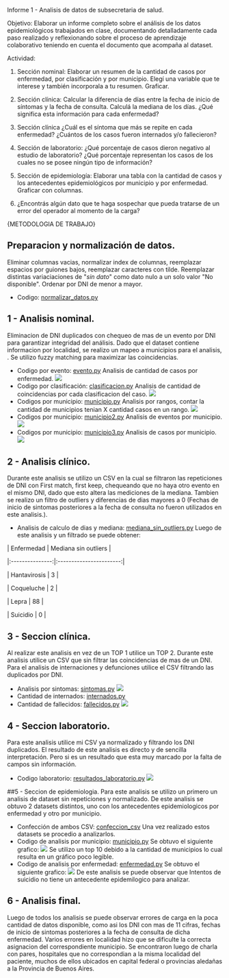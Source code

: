Informe 1 - Analisis de datos de subsecretaria de salud.

Objetivo:
Elaborar un informe completo sobre el análisis de los datos epidemiológicos trabajados en clase, documentando detalladamente cada paso realizado y reflexionando sobre el proceso de aprendizaje colaborativo teniendo en cuenta el documento que acompaña al dataset.
 
Actividad:
1. Sección nominal: Elaborar un resumen de la cantidad de casos por enfermedad, por
clasificación y por municipio. Elegí una variable que te interese y también incorporala
a tu resumen. Graficar.

2. Sección clínica: Calcular la diferencia de días entre la fecha de inicio de síntomas y
la fecha de consulta. Calculá la mediana de los días. ¿Qué significa esta información
para cada enfermedad?

3. Sección clínica ¿Cuál es el síntoma que más se repite en cada enfermedad?
¿Cuántos de los casos fueron internados y/o fallecieron?

4. Sección de laboratorio: ¿Qué porcentaje de casos dieron negativo al estudio de
laboratorio? ¿Qué porcentaje representan los casos de los cuales no se posee
ningún tipo de información?

5. Sección de epidemiología: Elaborar una tabla con la cantidad de casos y los
antecedentes epidemiológicos por municipio y por enfermedad. Graficar con
columnas.

6. ¿Encontrás algún dato que te haga sospechar que pueda tratarse de un error del
operador al momento de la carga?

{METODOLOGIA DE TRABAJO}

## Preparacion y normalización de datos.
Eliminar columnas vacias, normalizar index de columnas, reemplazar espacios por guiones bajos, reemplazar caracteres con tilde. Reemplazar distintas variaciaciones de "*sin dato*" como dato nulo a un solo valor "No disponible".
Ordenar por DNI de menor a mayor.
- Codigo: [normalizar_datos.py](https://github.com/MaxeeBenet/cienciadedatos/blob/main/normalizar_datos.py)

## 1 - Analisis nominal.
Eliminacion de DNI duplicados con chequeo de mas de un evento por DNI para garantizar integridad del análisis.
Dado que el dataset contiene informacion por localidad, se realizo un mapeo a municipios para el analisis, . Se utilizo fuzzy matching para maximizar las coincidencias.
- Codigo por evento: [evento.py](https://github.com/MaxeeBenet/cienciadedatos/blob/main/eventos.py) Analisis de cantidad de casos por enfermedad.
  ![](https://github.com/MaxeeBenet/cienciadedatos/blob/main/imagenes/casos_enfermedad.jpg)
- Codigo por clasificación: [clasificacion.py](https://github.com/MaxeeBenet/cienciadedatos/blob/main/clasificacion.py) Analisis de cantidad de coincidencias por cada clasificacion del caso.
  ![](https://github.com/MaxeeBenet/cienciadedatos/blob/main/imagenes/casos_clasificacion.jpg)
- Codigos por municipio: [municipio.py](https://github.com/MaxeeBenet/cienciadedatos/blob/main/municipio.py) Analisis por rangos, contar la cantidad de municipios tenian X cantidad casos en un rango.
  ![](https://github.com/MaxeeBenet/cienciadedatos/blob/main/imagenes/casos_rango.jpg)
- Codigos por municipio: [municipio2.py](https://github.com/MaxeeBenet/cienciadedatos/blob/main/municipio2.py) Analisis de eventos por municipio.
  ![](https://github.com/MaxeeBenet/cienciadedatos/blob/main/imagenes/cant_enfermedades_municipio2.jpg)
- Codigos por municipio: [municipio3.py](https://github.com/MaxeeBenet/cienciadedatos/blob/main/municipio3.py) Analisis de casos por municipio.
  ![](https://github.com/MaxeeBenet/cienciadedatos/blob/main/imagenes/top10_con_otros3.jpg)

## 2 - Analisis clínico.
Durante este analisis se utilizo un CSV en la cual se filtraron las repeticiones de DNI con First match, first keep, chequeando que no haya otro evento en el mismo DNI, dado que esto altera las mediciones de la mediana.
Tambien se realizo un filtro de outliers y diferencias de dias mayores a 0 (Fechas de inicio de sintomas posteriores a la fecha de consulta no fueron utilizados en este analisis.).
- Analisis de calculo de dias y mediana: [mediana_sin_outliers.py](https://github.com/MaxeeBenet/cienciadedatos/blob/main/mediana_sin_outliers.py)
Luego de este analisis y un filtrado se puede obtener:

|   Enfermedad    |    Mediana sin outliers |

|:---------------:|:-----------------------:|

|   Hantavirosis  |          3              |

|   Coqueluche    |          2              |

|   Lepra         |          88             |

|   Suicidio      |          0              |

## 3 - Seccion clínica.
Al realizar este analisis en vez de un TOP 1 utilice un TOP 2.
Durante este analisis utilice un CSV que sin filtrar las coincidencias de mas de un DNI.
Para el analisis de internaciones y defunciones utilice el CSV filtrando las duplicados por DNI.
- Analisis por sintomas: [sintomas.py](https://github.com/MaxeeBenet/cienciadedatos/blob/main/sintomas.py)
![](https://github.com/MaxeeBenet/cienciadedatos/blob/main/imagenes/sintomas_frecuentes.jpg)
- Cantidad de internados: [internados.py](https://github.com/MaxeeBenet/cienciadedatos/blob/main/fallecidos_internados.py#L5-L7)
- Cantidad de fallecidos: [fallecidos.py](https://github.com/MaxeeBenet/cienciadedatos/blob/main/fallecidos_internados.py#L9-L11)
 ![](https://github.com/MaxeeBenet/cienciadedatos/blob/main/imagenes/internados_fallecidos.jpg)

## 4 - Seccion laboratorio. 
Para este analisis utilice mi CSV ya normalizado y filtrando los DNI duplicados.
El resultado de este analisis es directo y de sencilla interpretación.
Pero si es un resultado que esta muy marcado por la falta de campos sin información.
- Codigo laboratorio: [resultados_laboratorio.py](https://github.com/MaxeeBenet/cienciadedatos/blob/main/porcentaje_negativos.py)
![](https://github.com/MaxeeBenet/cienciadedatos/blob/main/imagenes/porcentajes_resultados.JPG)

##5 - Seccion de epidemiologia.
Para este analisis se utilizo un primero un analisis de dataset sin repeticiones y normalizado.
De este analisis se obtuvo 2 datasets distintos, uno con los antecedentes epidemiologicos por enfermedad y otro por municipio.
- Confección de ambos CSV: [confeccion_csv](https://github.com/MaxeeBenet/cienciadedatos/blob/main/antecedentes_municipios.py)
Una vez realizado estos datasets se procedio a analizarlos.
- Codigo de analisis por municipio: [municipio.py](https://github.com/MaxeeBenet/cienciadedatos/blob/main/antecedentes_epidemiologicos_municipio.py)
Se obtuvo el siguiente grafico:
![](https://github.com/MaxeeBenet/cienciadedatos/blob/main/imagenes/dist_antecedentes_epidemiologicos.png)
Se utilizo un top 10 debido a la cantidad de municipios lo cual resulta en un gráfico poco legible.
- Codigo de analisis por enfermedad: [enfermedad.py](https://github.com/MaxeeBenet/cienciadedatos/blob/main/antecedentes_epidemiologicos_eventos.py)
Se obtuvo el siguiente grafico:
![](https://github.com/MaxeeBenet/cienciadedatos/blob/main/imagenes/Figure_1.png)
De este analisis se puede observar que Intentos de suicidio no tiene un antecedente epidemilogico para analizar.

## 6 - Analisis final.

Luego de todos los analisis se puede observar errores de carga en la poca cantidad de datos disponible, como asi los DNI con mas de 11 cifras, fechas de inicio de sintomas posteriores a la fecha de consulta de dicha enfermedad. Varios errores en localidad hizo que se dificulte la correcta asignacion del correspondiente municipio. Se encontraron luego de charla con pares, hospitales que no correspondian a la misma localidad del paciente, muchos de ellos ubicados en capital federal o provincias aledañas a la Provincia de Buenos Aires.
